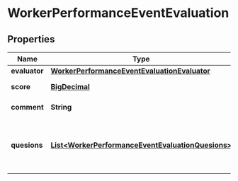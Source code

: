 

# WorkerPerformanceEventEvaluation

## Properties

Name | Type | Description | Notes
------------ | ------------- | ------------- | -------------
**evaluator** | [**WorkerPerformanceEventEvaluationEvaluator**](WorkerPerformanceEventEvaluationEvaluator.md) |  |  [optional]
**score** | [**BigDecimal**](BigDecimal.md) | Score out of 10 |  [optional]
**comment** | **String** | Free text comment |  [optional]
**quesions** | [**List&lt;WorkerPerformanceEventEvaluationQuesions&gt;**](WorkerPerformanceEventEvaluationQuesions.md) | List of questions and answers froman evaluator |  [optional]



